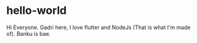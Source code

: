 # hello-world

Hi Everyone.
Gadri here, I love flutter and NodeJs (That is what I'm made of).
Banku is bae.
